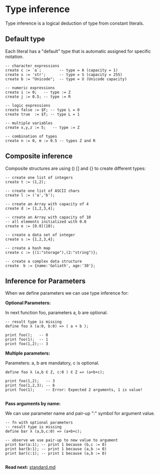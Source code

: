 # Type inference

Type inference is a logical deduction of type from constant literals.

## Default type
Each literal has a "default" type that is automatic assigned for specific notation.

```
-- character expressions
create c := `a`;        -- type = A (capacity = 1)
create s := 'str';      -- type = S (capacity = 255)
create b := "Unicode";  -- type = U (Unicode capacity)

-- numeric expressions
create i := 0;   -- type := Z
create j := 0.5; -- type := R

-- logic expressions
create false := $F; -- type L = 0
create true  := $T; -- type L = 1

-- multiple variables
create x,y,z := 5;   -- type := Z

-- combination of types
create n := 0, m := 0.5 -- types Z and R
```

## Composite inference

Composite structures are using () [] and {} to create different types:

```
-- create one list of integers
create t := (1,2); 

-- create one list of ASCII chars
create l := ('a','b');

-- create an Array with capacity of 4
create d := [1,2,3,4];

-- create an Array with capacity of 10
-- all elements initialized with 0.0
create e := [0.0](10);

-- create a data set of integer
create s := {1,2,3,4};

-- create a hash map
create c := {(1:"storage"),(2:"string")};

-- create a complex data structure
create  b := {name:'Goliath', age:'30'};

```

## Inference for Parameters
When we define parameters we can use type inference for: 

**Optional Parameters:**

In next function foo, parameters a, b are optional.

```
-- result type is missing
define foo λ (a:0, b:0) => ( a + b ); 

print foo();   -- 0
print foo(1);  -- 1
print foo(1,2);-- 3
```

**Multiple parameters:**

Parameters: a, b are mandatory, c is optional.

```
define foo λ (a,b ∈ Z, c:0 ) ∈ Z => (a+b+c);

print foo(1,2);   -- 3
print foo(1,2,3); -- 6
print foo(1);     -- Error: Expected 2 arguments, 1 is value!

```

**Pass arguments by name:**

We can use parameter name and pair-up ":" symbol for argument value.

```
-- fn with optional parameters
-- result type is missing
define bar λ (a,b,c:0) => (a+b+c);

-- observe we use pair-up to new value to argument
print bar(a:1); -- print 1 because (b,c := 0) 
print bar(b:1); -- print 1 because (a,b := 0) 
print bar(c:1); -- print 1 because (a,b := 0) 

```

**Read next:** [standard.md](standard.md)